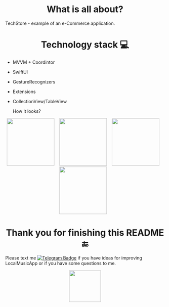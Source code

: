 <h1 align="center">
  What is all about?
</h1>

TechStore - example of an e-Commerce application.

<h1 align="center">
  Technology stack 💻
</h1>

- MVVM + Coordintor
- SwiftUI
- GestureRecognizers
- Extensions
- CollectionView/TableView

  How it looks?
</h1>
<div align="center">
  <img src="https://user-images.githubusercontent.com/97976090/233608755-13347014-aec0-465a-98cd-3e7d3a43cc74.png" width="150">
  &nbsp&nbsp
  <img src="https://user-images.githubusercontent.com/97976090/233608773-9d059af4-04f1-46e1-98e4-6f5366872d87.png" width="150">
  &nbsp&nbsp
  <img src="https://user-images.githubusercontent.com/97976090/233608794-29cc0fda-0307-4277-8882-7c440561da71.png" width="150">
  &nbsp&nbsp
  <img src="https://user-images.githubusercontent.com/97976090/233608799-7c77ec7e-cbb7-402a-9aa6-917c270da868.png" width="150">
  &nbsp&nbsp
</div>
<h1 align="center">
  Thank you for finishing this README 🔚
</h1>

Please text me <a href="https://www.t.me/atrapashka">
    <img src="https://img.shields.io/badge/Telegram-blue?style=logo=telegram&logoColor=white" alt="Telegram Badge"/></a> if you have ideas for improving LocalMusicApp or if you have some questions to me.
<div align="center">
<img src="https://media.giphy.com/media/fxI1G5PNC5esyNlIUs/giphy.gif" width="100">
</div>
